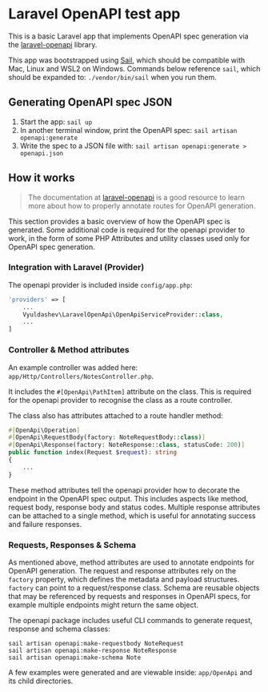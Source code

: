# Laravel OpenAPI test app

This is a basic Laravel app that implements OpenAPI spec generation via the
[laravel-openapi][laravel-openapi] library.

This app was bootstrapped using [Sail](https://laravel.com/docs/9.x/sail), which should be compatible with
Mac, Linux and WSL2 on Windows. Commands below reference `sail`, which should be expanded to:
`./vendor/bin/sail` when you run them.

## Generating OpenAPI spec JSON

1. Start the app: `sail up`
2. In another terminal window, print the OpenAPI spec: `sail artisan openapi:generate`
3. Write the spec to a JSON file with: `sail artisan openapi:generate > openapi.json`

## How it works

> The documentation at [laravel-openapi][laravel-openapi] is a good resource to learn more about how to properly
> annotate routes for OpenAPI generation.

This section provides a basic overview of how the OpenAPI spec is generated. Some additional code is required
for the openapi provider to work, in the form of some PHP Attributes and utility classes used only for OpenAPI
spec generation.

### Integration with Laravel (Provider)

The openapi provider is included inside `config/app.php`:

```php
'providers' => [
    ...
    Vyuldashev\LaravelOpenApi\OpenApiServiceProvider::class,
    ...
]
```

### Controller & Method attributes

An example controller was added here: `app/Http/Controllers/NotesController.php`.

It includes the `#[OpenApi\PathItem]` attribute on the class. This is required for the openapi provider
to recognise the class as a route controller.

The class also has attributes attached to a route handler method:

```php
#[OpenApi\Operation]
#[OpenApi\RequestBody(factory: NoteRequestBody::class)]
#[OpenApi\Response(factory: NoteResponse::class, statusCode: 200)]
public function index(Request $request): string
{
    ...
}
```

These method attributes tell the openapi provider how to decorate the endpoint in the OpenAPI spec output.
This includes aspects like method, request body, response body and status codes. Multiple response attributes
can be attached to a single method, which is useful for annotating success and failure responses.

### Requests, Responses & Schema

As mentioned above, method attributes are used to annotate endpoints for OpenAPI generation. The request
and response attributes rely on the `factory` property, which defines the metadata and payload structures.
`factory` can point to a request/response class. Schema are reusable objects that may be referenced by
requests and responses in OpenAPI specs, for example multiple endpoints might return the same object.

The openapi package includes useful CLI commands to generate request, response and schema classes:

```shell
sail artisan openapi:make-requestbody NoteRequest
sail artisan openapi:make-response NoteResponse
sail artisan openapi:make-schema Note
```

A few examples were generated and are viewable inside: `app/OpenApi` and its child directories.

[laravel-openapi]: https://vyuldashev.github.io/laravel-openapi/
